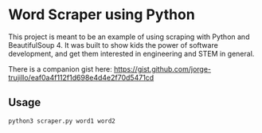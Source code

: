 # Word Scraper using Python

This project is meant to be an example of using scraping with Python and BeautifulSoup 4. It was built to show kids the power of software development, and get them interested in engineering and STEM in general.

There is a companion gist here: https://gist.github.com/jorge-trujillo/eaf0a4f112f1d698e4d4e2f70d5471cd

## Usage

```bash
python3 scraper.py word1 word2
```
